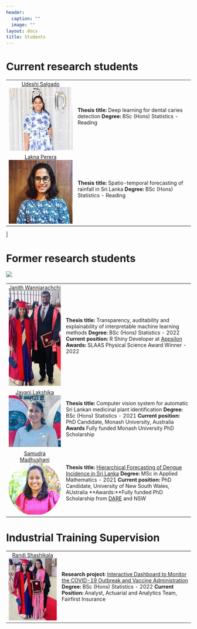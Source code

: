 ```yaml
---
header:
  caption: ""
  image: ""
layout: docs
title: Students
---
```

# Current research students



|       ||
|:-----:|:---|
| [Udeshi Salgado](https://www.linkedin.com/in/udeshi-salgado/?originalSubdomain=lk)  ![](udeshi.jpeg) | **Thesis title:** Deep learning for dental caries detection **Degree:** BSc (Hons) Statistics - Reading  |
| [Lakna Perera](https://www.linkedin.com/in/lakna-perera/?trk=public_profile_browsemap&originalSubdomain=lk)  ![](lakna.jpeg) |**Thesis title:** Spatio-temporal forecasting of rainfall in Sri Lanka  **Degree:** BSc (Hons) Statistics - Reading
|












# Former research students

![](janith_octave.jpeg)



|       ||
|:-----:|:---|
|[ Janith Wanniarachchi](https://janithwanni.netlify.app/) ![](janith.jpg)  |**Thesis title:** Transparency, auditability and explainability of interpretable machine learning methods **Degree:** BSc (Hons) Statistics - 2022 **Current position:** R Shiny Developer at [Appsilon](https://appsilon.com/) **Awards:** SLAAS Physical Science Award Winner - 2022 |
|[ Jayani Lakshika](https://jayanilakshika.netlify.app/) ![](jayani.png) | **Thesis title:** Computer vision system for automatic Sri Lankan medicinal plant identification **Degree:** BSc (Hons) Statistics - 2021 **Current position:** PhD Candidate, Monash University, Australia **Awards** Fully funded Monash University PhD Scholarship |
|[Samudra Madhushani](https://darecentre.org.au/portfolio_page/samudra-madushani/)![](samudra.png)|**Thesis title:**  [Hierarchical Forecasting of Dengue Incidence in Sri Lanka](https://samudramadushani.github.io/HierarchicalForecasting/SlidesCodingR.html#1) **Degree:** MSc in Applied Mathematics - 2021 **Current position:** PhD Candidate, University of New South Wales, AUstralia **Awards:**Fully funded PhD Scholarship from [DARE](https://darecentre.org.au/) and NSW|



# Industrial Training Supervision 



|     ||
|:---:|:---|
|    [Randi Shashikala](https://www.linkedin.com/in/randi-shashikala-b885351b8/) ![](randi.jpg)        | **Research project:** [Interactive Dashboard to Monitor the COVID-19 Outbreak and Vaccine Administration](https://thiyangt.github.io/coviddashboard/) **Degree:** BSc (Hons) Statistics - 2022 **Current Position:** Analyst, Actuarial and Analytics Team, Fairfirst Insurance |


